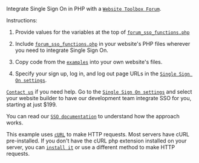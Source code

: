 Integrate Single Sign On in PHP with a [`Website Toolbox Forum`](http://www.websitetoolbox.com/).

Instructions:

1. Provide values for the variables at the top of [`forum_sso_functions.php`](https://github.com/webtoolbox/PHPSSO/blob/master/forum_sso_functions.php)

2. Include [`forum_sso_functions.php`](https://github.com/webtoolbox/PHPSSO/blob/master/forum_sso_functions.php) in your website's PHP files wherever you need to integrate Single Sign On.

3. Copy code from the [`examples`](https://github.com/webtoolbox/PHPSSO/blob/master/examples) into your own website's files.

4. Specify your sign up, log in, and log out page URLs in the [`Single Sign On settings`](https://www.websitetoolbox.com/tool/members/mb/settings?tab=Single%20Sign%20On&highlight=website_builder).

[`Contact us`](https://www.websitetoolbox.com/contact?subject=SSO+integration+help) if you need help. Go to the [`Single Sign On settings`](https://www.websitetoolbox.com/tool/members/mb/settings?tab=Single%20Sign%20On&highlight=website_builder) and select your website builder to have our development team integrate SSO for you, starting at just $199.

You can read our [`SSO documentation`](https://www.websitetoolbox.com/support/single-sign-on-token-based-authentication-241) to understand how the approach works.

This example uses [`cURL`](http://php.net/manual/en/book.curl.php) to make HTTP requests. Most servers have cURL pre-installed. If you don't have the cURL php extension installed on your server, you can [`install it`](http://php.net/manual/en/curl.installation.php) or use a different method to make HTTP requests.  
